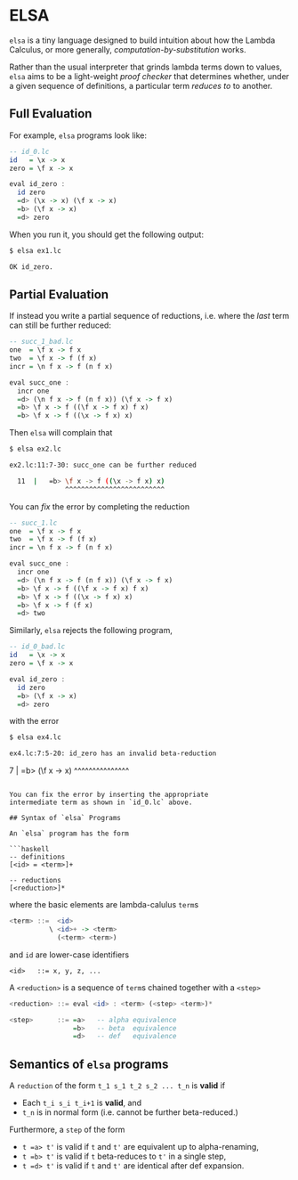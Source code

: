 # ELSA

`elsa` is a tiny language designed to build
intuition about how the Lambda Calculus, or
more generally, _computation-by-substitution_ works.

Rather than the usual interpreter that grinds
lambda terms down to values, `elsa` aims to be
a light-weight _proof checker_ that determines
whether, under a given sequence of definitions,
a particular term _reduces to_ to another.

## Full Evaluation

For example, `elsa` programs look like:

```haskell
-- id_0.lc
id   = \x -> x
zero = \f x -> x

eval id_zero :
  id zero
  =d> (\x -> x) (\f x -> x)
  =b> (\f x -> x)
  =d> zero
```

When you run it, you should get the following output:

```bash
$ elsa ex1.lc

OK id_zero.
```

## Partial Evaluation

If instead you write a partial sequence of
reductions, i.e. where the _last_ term can
still be further reduced:

```haskell
-- succ_1_bad.lc
one  = \f x -> f x
two  = \f x -> f (f x)
incr = \n f x -> f (n f x)

eval succ_one :
  incr one
  =d> (\n f x -> f (n f x)) (\f x -> f x)
  =b> \f x -> f ((\f x -> f x) f x)
  =b> \f x -> f ((\x -> f x) x)
```

Then `elsa` will complain that

```bash
$ elsa ex2.lc

ex2.lc:11:7-30: succ_one can be further reduced

  11  |   =b> \f x -> f ((\x -> f x) x)
              ^^^^^^^^^^^^^^^^^^^^^^^^^
```

You can _fix_ the error by completing the reduction

```haskell
-- succ_1.lc
one  = \f x -> f x
two  = \f x -> f (f x)
incr = \n f x -> f (n f x)

eval succ_one :
  incr one
  =d> (\n f x -> f (n f x)) (\f x -> f x)
  =b> \f x -> f ((\f x -> f x) f x)
  =b> \f x -> f ((\x -> f x) x)
  =b> \f x -> f (f x)
  =d> two
```

Similarly, `elsa` rejects the following program,

```haskell
-- id_0_bad.lc
id   = \x -> x
zero = \f x -> x

eval id_zero :
  id zero
  =b> (\f x -> x)
  =d> zero
```

with the error

```bash
$ elsa ex4.lc

ex4.lc:7:5-20: id_zero has an invalid beta-reduction

```
   7  |   =b> (\f x -> x)
          ^^^^^^^^^^^^^^^
```

You can fix the error by inserting the appropriate
intermediate term as shown in `id_0.lc` above.

## Syntax of `elsa` Programs

An `elsa` program has the form

```haskell
-- definitions
[<id> = <term>]+

-- reductions
[<reduction>]*
```

where the basic elements are lambda-calulus `term`s

```haskell
<term> ::=  <id>
          \ <id>+ -> <term>
            (<term> <term>)
```

and `id` are lower-case identifiers            

```
<id>   ::= x, y, z, ...
```

A `<reduction>` is a sequence of `term`s chained together
with a `<step>`

```haskell
<reduction> ::= eval <id> : <term> (<step> <term>)*

<step>      ::= =a>   -- alpha equivalence
                =b>   -- beta  equivalence
                =d>   -- def   equivalence
```


## Semantics of `elsa` programs

A `reduction` of the form `t_1 s_1 t_2 s_2 ... t_n` is **valid** if

* Each `t_i s_i t_i+1` is **valid**, and
* `t_n` is in normal form (i.e. cannot be further beta-reduced.)

Furthermore, a `step` of the form  

* `t =a> t'` is valid if `t` and `t'` are equivalent up to alpha-renaming,
* `t =b> t'` is valid if `t` beta-reduces to `t'` in a single step,
* `t =d> t'` is valid if `t` and `t'` are identical after def expansion.
